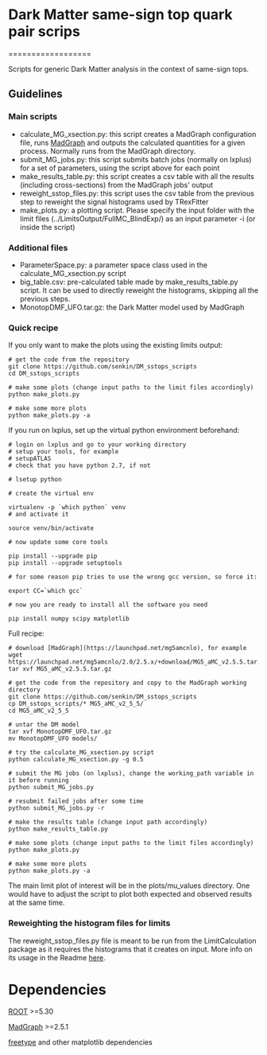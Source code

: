 # Dark Matter same-sign top quark pair scrips
==================

Scripts for generic Dark Matter analysis in the context of same-sign tops.

## Guidelines

### Main scripts
* calculate_MG_xsection.py: this script creates a MadGraph configuration file, runs [MadGraph](https://launchpad.net/mg5amcnlo) and outputs the calculated quantities for a given process. Normally runs from the MadGraph directory.
* submit_MG_jobs.py: this script submits batch jobs (normally on lxplus) for a set of parameters, using the script above for each point
* make_results_table.py: this script creates a csv table with all the results (including cross-sections) from the MadGraph jobs' output
* reweight_sstop_files.py: this script uses the csv table from the previous step to reweight the signal histograms used by TRexFitter
* make_plots.py: a plotting script. Please specify the input folder with the limit files (../LimitsOutput/FullMC_BlindExp/) as an input parameter -i (or inside the script)

### Additional files
* ParameterSpace.py: a parameter space class used in the calculate_MG_xsection.py script
* big_table.csv: pre-calculated table made by make_results_table.py script. It can be used to directly reweight the histograms, skipping all the previous steps.
* MonotopDMF_UFO.tar.gz: the Dark Matter model used by MadGraph

### Quick recipe
If you only want to make the plots using the existing limits output:

```
# get the code from the repository
git clone https://github.com/senkin/DM_sstops_scripts
cd DM_sstops_scripts

# make some plots (change input paths to the limit files accordingly)
python make_plots.py

# make some more plots
python make_plots.py -a

```

If you run on lxplus, set up the virtual python environment beforehand:
```
# login on lxplus and go to your working directory
# setup your tools, for example
# setupATLAS
# check that you have python 2.7, if not

# lsetup python

# create the virtual env

virtualenv -p `which python` venv
# and activate it

source venv/bin/activate

# now update some core tools

pip install --upgrade pip
pip install --upgrade setuptools

# for some reason pip tries to use the wrong gcc version, so force it:

export CC=`which gcc`

# now you are ready to install all the software you need

pip install numpy scipy matplotlib
```

Full recipe:
```
# download [MadGraph](https://launchpad.net/mg5amcnlo), for example
wget https://launchpad.net/mg5amcnlo/2.0/2.5.x/+download/MG5_aMC_v2.5.5.tar.gz
tar xvf MG5_aMC_v2.5.5.tar.gz

# get the code from the repository and copy to the MadGraph working directory
git clone https://github.com/senkin/DM_sstops_scripts
cp DM_sstops_scripts/* MG5_aMC_v2_5_5/
cd MG5_aMC_v2_5_5

# untar the DM model
tar xvf MonotopDMF_UFO.tar.gz
mv MonotopDMF_UFO models/

# try the calculate_MG_xsection.py script
python calculate_MG_xsection.py -g 0.5

# submit the MG jobs (on lxplus), change the working_path variable in it before running
python submit_MG_jobs.py

# resubmit failed jobs after some time
python submit_MG_jobs.py -r

# make the results table (change input path accordingly)
python make_results_table.py

# make some plots (change input paths to the limit files accordingly)
python make_plots.py

# make some more plots
python make_plots.py -a

```

The main limit plot of interest will be in the plots/mu_values directory.
One would have to adjust the script to plot both expected and observed results at the same time.

### Reweighting the histogram files for limits
The reweight_sstop_files.py file is meant to be run from the LimitCalculation package as it requires the histograms that it creates on input.
More info on its usage in the Readme [here](https://svnweb.cern.ch/trac/atlasphys-exo/browser/Physics/Exotic/HQT/SameSignLeptonsPlusBJets/Run2/Code/LimitCalculation/trunk/README).


Dependencies
==================
[ROOT](http://root.cern.ch) >=5.30

[MadGraph](https://launchpad.net/mg5amcnlo) >=2.5.1

[freetype](http://www.freetype.org) and other matplotlib dependencies